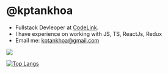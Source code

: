 # @kptankhoa
- Fullstack Devleoper at [CodeLink](https://codelink.io/).
- I have experience on working with JS, TS, ReactJs, Redux
- Email me: kptankhoa@gmail.com

![](https://komarev.com/ghpvc/?username=kptankhoa&style=for-the-badge&color=lightgrey)

[![Top Langs](https://github-readme-stats.vercel.app/api/top-langs/?username=kptankhoa)](https://github.com/anuraghazra/github-readme-stats)


<!---
kptankhoa/kptankhoa is a ✨ special ✨ repository because its `README.md` (this file) appears on your GitHub profile.
You can click the Preview link to take a look at your changes.
--->
